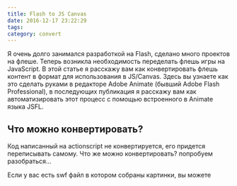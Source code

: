 ```yaml
---
title: Flash to JS Canvas
date: 2016-12-17 23:22:29
tags:
category: convert
---
```


Я очень долго занимался разработкой на Flash, сделано много проектов на флеше. Теперь возникла необходимость переделать флешь игры на JavaScript. В этой статье я расскажу вам как конвертировать флешь контент в формат для использования в JS/Canvas. Здесь вы узнаете как это сделать руками в редакторе Adobe Animate  (бывший Adobe Flash Professional), в последующих публикация я расскажу вам как автоматизировать этот процесс с помощью встроенного в Animate языка JSFL.

## Что можно конвертировать?
Код написанный на actionscript не конвертируется, его придется переписывать самому. Что же можно конвертировать? попробуем разобраться...

Если у вас есть swf файл в котором собраны картинки, вы можете 

